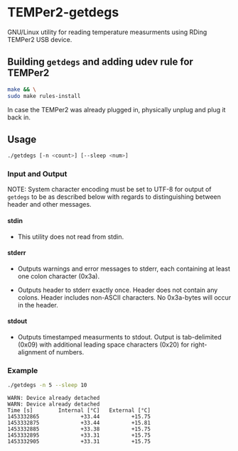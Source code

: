 # TEMPer2-getdegs

GNU/Linux utility for reading temperature measurments
using RDing TEMPer2 USB device.

## Building `getdegs` and adding udev rule for TEMPer2

```bash
make && \
sudo make rules-install
```

In case the TEMPer2 was already plugged in,
physically unplug and plug it back in.

## Usage

```bash
./getdegs [-n <count>] [--sleep <num>]
```

### Input and Output

NOTE: System character encoding must be set to UTF-8
for output of `getdegs` to be as described below
with regards to distinguishing between header and other messages.

#### stdin

* This utility does not read from stdin.

#### stderr

* Outputs warnings and error messages to stderr, each containing
  at least one colon character (0x3a).

* Outputs header to stderr exactly once. Header does not contain any colons.
  Header includes non-ASCII characters. No 0x3a-bytes will occur in the header.

#### stdout

* Outputs timestamped measurments to stdout. Output is
  tab-delimited (0x09) with additional leading space characters (0x20)
  for right-alignment of numbers.

### Example

```bash
./getdegs -n 5 --sleep 10
```

```
WARN: Device already detached
WARN: Device already detached
Time [s]        Internal [°C]   External [°C]
1453332865             +33.44          +15.75
1453332875             +33.44          +15.81
1453332885             +33.38          +15.75
1453332895             +33.31          +15.75
1453332905             +33.31          +15.75
```
